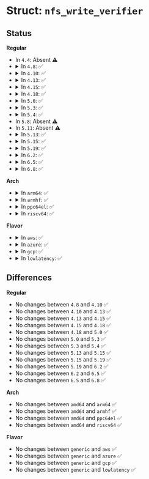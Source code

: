 # Struct: <code>nfs_write_verifier</code>

## Status
<b>Regular</b>
<ul>
<li>
In <code>4.4</code>: Absent ⚠️
</li>
<li>
<details>
<summary>In <code>4.8</code>: ✅</summary>

```c
struct nfs_write_verifier {
    char data[8];
};
```
</details>
</li>
<li>
<details>
<summary>In <code>4.10</code>: ✅</summary>

```c
struct nfs_write_verifier {
    char data[8];
};
```
</details>
</li>
<li>
<details>
<summary>In <code>4.13</code>: ✅</summary>

```c
struct nfs_write_verifier {
    char data[8];
};
```
</details>
</li>
<li>
<details>
<summary>In <code>4.15</code>: ✅</summary>

```c
struct nfs_write_verifier {
    char data[8];
};
```
</details>
</li>
<li>
<details>
<summary>In <code>4.18</code>: ✅</summary>

```c
struct nfs_write_verifier {
    char data[8];
};
```
</details>
</li>
<li>
<details>
<summary>In <code>5.0</code>: ✅</summary>

```c
struct nfs_write_verifier {
    char data[8];
};
```
</details>
</li>
<li>
<details>
<summary>In <code>5.3</code>: ✅</summary>

```c
struct nfs_write_verifier {
    char data[8];
};
```
</details>
</li>
<li>
<details>
<summary>In <code>5.4</code>: ✅</summary>

```c
struct nfs_write_verifier {
    char data[8];
};
```
</details>
</li>
<li>
In <code>5.8</code>: Absent ⚠️
</li>
<li>
In <code>5.11</code>: Absent ⚠️
</li>
<li>
<details>
<summary>In <code>5.13</code>: ✅</summary>

```c
struct nfs_write_verifier {
    char data[8];
};
```
</details>
</li>
<li>
<details>
<summary>In <code>5.15</code>: ✅</summary>

```c
struct nfs_write_verifier {
    char data[8];
};
```
</details>
</li>
<li>
<details>
<summary>In <code>5.19</code>: ✅</summary>

```c
struct nfs_write_verifier {
    char data[8];
};
```
</details>
</li>
<li>
<details>
<summary>In <code>6.2</code>: ✅</summary>

```c
struct nfs_write_verifier {
    char data[8];
};
```
</details>
</li>
<li>
<details>
<summary>In <code>6.5</code>: ✅</summary>

```c
struct nfs_write_verifier {
    char data[8];
};
```
</details>
</li>
<li>
<details>
<summary>In <code>6.8</code>: ✅</summary>

```c
struct nfs_write_verifier {
    char data[8];
};
```
</details>
</li>
</ul>
<b>Arch</b>
<ul>
<li>
<details>
<summary>In <code>arm64</code>: ✅</summary>

```c
struct nfs_write_verifier {
    char data[8];
};
```
</details>
</li>
<li>
<details>
<summary>In <code>armhf</code>: ✅</summary>

```c
struct nfs_write_verifier {
    char data[8];
};
```
</details>
</li>
<li>
<details>
<summary>In <code>ppc64el</code>: ✅</summary>

```c
struct nfs_write_verifier {
    char data[8];
};
```
</details>
</li>
<li>
<details>
<summary>In <code>riscv64</code>: ✅</summary>

```c
struct nfs_write_verifier {
    char data[8];
};
```
</details>
</li>
</ul>
<b>Flavor</b>
<ul>
<li>
<details>
<summary>In <code>aws</code>: ✅</summary>

```c
struct nfs_write_verifier {
    char data[8];
};
```
</details>
</li>
<li>
<details>
<summary>In <code>azure</code>: ✅</summary>

```c
struct nfs_write_verifier {
    char data[8];
};
```
</details>
</li>
<li>
<details>
<summary>In <code>gcp</code>: ✅</summary>

```c
struct nfs_write_verifier {
    char data[8];
};
```
</details>
</li>
<li>
<details>
<summary>In <code>lowlatency</code>: ✅</summary>

```c
struct nfs_write_verifier {
    char data[8];
};
```
</details>
</li>
</ul>

## Differences
<b>Regular</b>
<ul>
<li>
No changes between <code>4.8</code> and <code>4.10</code> ✅
</li>
<li>
No changes between <code>4.10</code> and <code>4.13</code> ✅
</li>
<li>
No changes between <code>4.13</code> and <code>4.15</code> ✅
</li>
<li>
No changes between <code>4.15</code> and <code>4.18</code> ✅
</li>
<li>
No changes between <code>4.18</code> and <code>5.0</code> ✅
</li>
<li>
No changes between <code>5.0</code> and <code>5.3</code> ✅
</li>
<li>
No changes between <code>5.3</code> and <code>5.4</code> ✅
</li>
<li>
No changes between <code>5.13</code> and <code>5.15</code> ✅
</li>
<li>
No changes between <code>5.15</code> and <code>5.19</code> ✅
</li>
<li>
No changes between <code>5.19</code> and <code>6.2</code> ✅
</li>
<li>
No changes between <code>6.2</code> and <code>6.5</code> ✅
</li>
<li>
No changes between <code>6.5</code> and <code>6.8</code> ✅
</li>
</ul>
<b>Arch</b>
<ul>
<li>
No changes between <code>amd64</code> and <code>arm64</code> ✅
</li>
<li>
No changes between <code>amd64</code> and <code>armhf</code> ✅
</li>
<li>
No changes between <code>amd64</code> and <code>ppc64el</code> ✅
</li>
<li>
No changes between <code>amd64</code> and <code>riscv64</code> ✅
</li>
</ul>
<b>Flavor</b>
<ul>
<li>
No changes between <code>generic</code> and <code>aws</code> ✅
</li>
<li>
No changes between <code>generic</code> and <code>azure</code> ✅
</li>
<li>
No changes between <code>generic</code> and <code>gcp</code> ✅
</li>
<li>
No changes between <code>generic</code> and <code>lowlatency</code> ✅
</li>
</ul>
